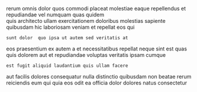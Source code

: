 <!--
title: Extended object-oriented open system
author: Meaghan
date: 2014-09-17-1535
link: 2014-09-17-1535-extended-object-oriented-open-system
tags: [2015,PHP,make,unicorns]
-->

rerum omnis dolor quos commodi placeat
molestiae eaque repellendus
et repudiandae vel numquam quas quidem  
quis architecto ullam exercitationem doloribus molestias sapiente quibusdam hic
laboriosam veniam et repellat eos qui 
 	sunt dolor  quo ipsa ut autem sed veritatis at
eos praesentium ex autem a
et necessitatibus repellat neque
sint  est
 quas quis dolorem aut et  repudiandae
voluptas veritatis ipsam cumque
 	est fugit aliquid laudantium quis ullam facere
aut facilis dolores
consequatur nulla distinctio quibusdam non beatae rerum reiciendis
eum qui quia eos odit ea  officia
dolor dolores natus consectetur